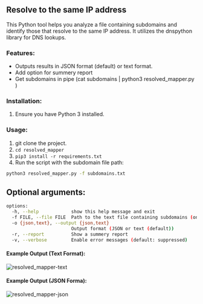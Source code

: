##  Resolve to the same IP address
This Python tool helps you analyze a file containing subdomains and identify those that resolve to the same IP address. It utilizes the dnspython library for DNS lookups.

### Features:

* Outputs results in JSON format (default) or text format.
* Add option for summery report
* Get subdomains in pipe (cat subdomains | python3 resolved_mapper.py )
  
### Installation:
1. Ensure you have Python 3 installed.

### Usage:
1. git clone the project.
2. `cd resolved_mapper`
3. `pip3 install -r requirements.txt`
4. Run the script with the subdomain file path:
```bash
python3 resolved_mapper.py -f subdomains.txt
```

## Optional arguments:

```bash
options:
  -h, --help            show this help message and exit
  -f FILE, --file FILE  Path to the text file containing subdomains (one per line)
  -o {json,text}, --output {json,text}
                        Output format (JSON or text (default))
  -r, --report          Show a summery report
  -v, --verbose         Enable error messages (default: suppressed)
```

#### Example Output (Text Format):

![resolved_mapper-text](https://github.com/miladkeivanfar/resolved_mapper/assets/129506375/67c14441-cd45-46ab-8d22-22ede7f8a9a9)



#### Example Output (JSON Forma):

![resolved_mapper-json](https://github.com/miladkeivanfar/resolved_mapper/assets/129506375/79ff5bcf-ce38-447b-b9c4-0388bed02456)


